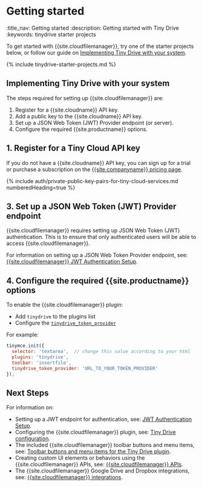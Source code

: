 # Getting started
:title_nav: Getting started
:description: Getting started with Tiny Drive
:keywords: tinydrive starter projects

To get started with {{site.cloudfilemanager}}, try one of the starter projects below, or follow our guide on [Implementing Tiny Drive with your system](#implementingtinydrivewithyoursystem).

{% include tinydrive-starter-projects.md %}

## Implementing Tiny Drive with your system

The steps required for setting up {{site.cloudfilemanager}} are:

1. Register for a {{site.cloudname}} API key.
1. Add a public key to the {{site.cloudname}} API key.
1. Set up a JSON Web Token (JWT) Provider endpoint (or server).
1. Configure the required {{site.productname}} options.

## 1. Register for a Tiny Cloud API key

If you do not have a {{site.cloudname}} API key, you can sign up for a trial or purchase a subscription on the [{{site.companyname}} pricing page]({{site.pricingpage}}/).

{% include auth/private-public-key-pairs-for-tiny-cloud-services.md numberedHeading=true %}

## 3. Set up a JSON Web Token (JWT) Provider endpoint

{{site.cloudfilemanager}} requires setting up JSON Web Token (JWT) authentication. This is to ensure that only authenticated users will be able to access {{site.cloudfilemanager}}.

For information on setting up a JSON Web Token Provider endpoint, see: [{{site.cloudfilemanager}} JWT Authentication Setup]({{site.baseurl}}/plugins-ref/premium/tinydrive/jwt-authentication/).

## 4. Configure the required {{site.productname}} options

To enable the {{site.cloudfilemanager}} plugin:

- Add `tinydrive` to the plugins list
- Configure the [`tinydrive_token_provider`]({{site.baseurl}}/plugins-ref/premium/tinydrive/configuration/#tinydrive_token_provider)

For example:

```js
tinymce.init({
  selector: 'textarea',  // change this value according to your html
  plugins: 'tinydrive',
  toolbar: 'insertfile',
  tinydrive_token_provider: 'URL_TO_YOUR_TOKEN_PROVIDER'
});
```

## Next Steps

For information on:

- Setting up a JWT endpoint for authentication, see: [JWT Authentication Setup]({{site.baseurl}}/plugins-ref/premium/tinydrive/jwt-authentication/).
- Configuring the {{site.cloudfilemanager}} plugin, see: [Tiny Drive configuration]({{site.baseurl}}/plugins-ref/premium/tinydrive/configuration/).
- The included {{site.cloudfilemanager}} toolbar buttons and menu items, see: [Toolbar buttons and menu items for the Tiny Drive plugin]({{site.baseurl}}/plugins-ref/premium/tinydrive/tinydrive_toolbars_menus/).
- Creating custom UI elements or behaviors using the {{site.cloudfilemanager}} APIs, see: [{{site.cloudfilemanager}} APIs]({{site.baseurl}}/plugins-ref/premium/tinydrive/apis/).
- The {{site.cloudfilemanager}} Google Drive and Dropbox integrations, see: [{{site.cloudfilemanager}} integrations]({{site.baseurl}}/plugins-ref/premium/tinydrive/integrations/).
